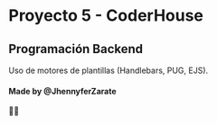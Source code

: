 # Proyecto 5 - CoderHouse
## Programación Backend

Uso de motores de plantillas (Handlebars, PUG, EJS).


#### Made by @JhennyferZarate
🌻💛

